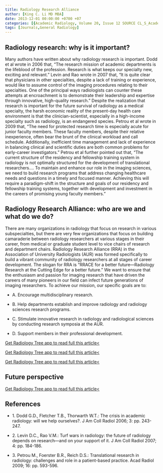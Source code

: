 ```yaml
---
title: Radiology Research Alliance
author: [King C. Li MD MBA]
date: 2013-12-01 00:00:00 +0700 +07
categories: [{Academic Radiology, Volume 20, Issue 12 SOURCE CL_S_AcademicRadiologyVolume20Issue12 1}]
tags: [Journals,General Radiology]
---
```

## Radiology research: why is it important?

Many authors have written about why radiology research is important. Dodd et al wrote in 2006 that, “The research mission of academic departments is the lifeblood of the profession. Research is what keeps our specialty new, exciting and relevant.” Levin and Rao wrote in 2007 that, “It is quite clear that physicians in other specialties, despite a lack of training or experience, would like to assume control of the imaging procedures relating to their specialties. One of the principal ways radiologists can counter these attempts at encroachment is to demonstrate their leadership and expertise through innovative, high-quality research.” Despite the realization that research is important for the future survival of radiology as a medical specialty, the harsh economic reality of the present-day health care environment is that the clinician-scientist, especially in a high-income specialty such as radiology, is an endangered species. Petrou et al wrote in 2009 that, “The need for protected research time is especially acute for junior faculty members. These faculty members, despite their relative inexperience, often bear the brunt of the clinical workload and call schedule. Additionally, inefficient time management and lack of experience in balancing clinical and scientific duties are both common problems for early-career investigators.” Petrou et al further pointed out that, “The current structure of the residency and fellowship training system in radiology is not optimally structured for the development of translational researchers…. To maintain and enhance our role in the imaging sciences, we need to build research programs that address changing healthcare needs and questions in a timely and focused manner. Achieving this will require a paradigm-shift in the structure and goals of our residency and fellowship training systems, together with development and investment in the careers of promising young faculty members.”

## Radiology Research Alliance: who are we and what do we do?

There are many organizations in radiology that focus on research in various subspecialties, but there are very few organizations that focus on building camaraderie between radiology researchers at various stages in their career, from medical or graduate student level to vice chairs of research and department chairs. Radiology Research Alliance (RRA) in the Association of University Radiologists (AUR) was formed specifically to build a vibrant community of radiology researchers at all stages of career development. The slogan for RRA is “RRACE for a better future—Radiology Research at the Cutting Edge for a better future.” We want to ensure that the enthusiasm and passion for imaging research that have driven the careers of many pioneers in our field can infect future generations of imaging researchers. To achieve our mission, our specific goals are to:

- A.
Encourage multidisciplinary research.

- B.
Help departments establish and improve radiology and radiology sciences research programs.

- C.
Stimulate innovative research in radiology and radiological sciences by conducting research symposia at the AUR.

- D.
Support members in their professional development.


[Get Radiology Tree app to read full this article<](https://clinicalpub.com/app)

[Get Radiology Tree app to read full this article<](https://clinicalpub.com/app)

[Get Radiology Tree app to read full this article<](https://clinicalpub.com/app)

## Future perspective

[Get Radiology Tree app to read full this article<](https://clinicalpub.com/app)

## References

- 1\. Dodd G.D., Fletcher T.B., Thorwarth W.T.: The crisis in academic radiology: will we help ourselves?. J Am Coll Radiol 2006; 3: pp. 243-247.


- 2\. Levin D.C., Rao V.M.: Turf wars in radiology: the future of radiology depends on research—and on your support of it. J Am Coll Radiol 2007; 4: pp. 184-186.


- 3\. Petrou M., Foerster B.R., Reich D.S.: Translational research in radiology: challenges and role in a patient-based practice. Acad Radiol 2009; 16: pp. 593-596.